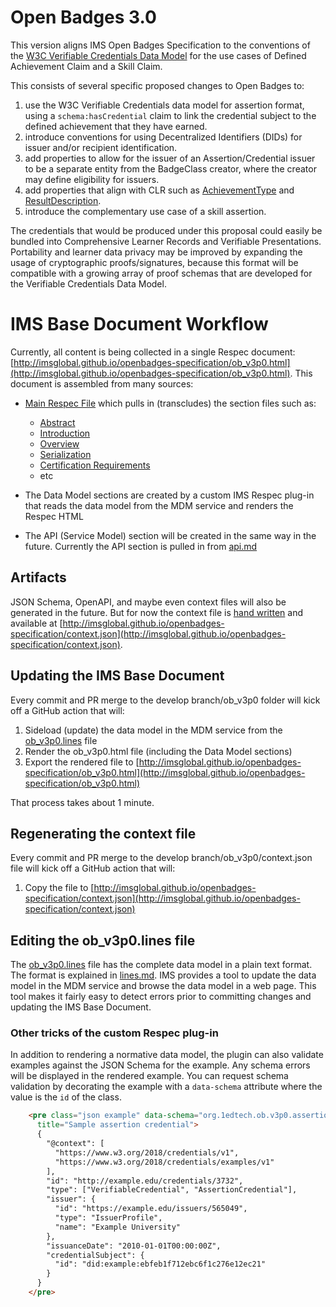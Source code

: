 # Open Badges 3.0

This version aligns IMS Open Badges Specification to the conventions of the [W3C Verifiable Credentials Data Model](https://w3c.github.io/vc-data-model/) for the use cases of Defined Achievement Claim and a Skill Claim.

This consists of several specific proposed changes to Open Badges to:

1. use the W3C Verifiable Credentials data model for assertion format, using a `schema:hasCredential` claim to link the credential subject to the defined achievement that they have earned.
2. introduce conventions for using Decentralized Identifiers (DIDs) for issuer and/or recipient identification.
3. add properties to allow for the issuer of an Assertion/Credential issuer to be a separate entity from the BadgeClass creator, where the creator may define eligibility for issuers.
4. add properties that align with CLR such as [AchievementType](https://purl.imsglobal.org/spec/clr/v1p0/context/clr_v1p0.html#dtExtensibleAchievementType) and [ResultDescription](https://purl.imsglobal.org/spec/clr/v1p0/context/clr_v1p0.html#dtResultDescription).
5. introduce the complementary use case of a skill assertion.

The credentials that would be produced under this proposal could easily be bundled into Comprehensive Learner Records and Verifiable Presentations. Portability and learner data privacy may be improved by expanding the usage of cryptographic proofs/signatures, because this format will be compatible with a growing array of proof schemas that are developed for the Verifiable Credentials Data Model.

# IMS Base Document Workflow

Currently, all content is being collected in a single Respec document: [http://imsglobal.github.io/openbadges-specification/ob_v3p0.html](http://imsglobal.github.io/openbadges-specification/ob_v3p0.html). This document is assembled from many sources:

- [Main Respec File](ob_v3p0.html) which pulls in (transcludes) the section files such as:
  - [Abstract](abstract.md)
  - [Introduction](introduction.md)
  - [Overview](overview.md)
  - [Serialization](serialization.md)
  - [Certification Requirements](certification.md)
  - etc

- The Data Model sections are created by a custom IMS Respec plug-in that reads the data model from the MDM service and renders the Respec HTML
- The API (Service Model) section will be created in the same way in the future. Currently the API section is pulled in from [api.md](api.md)

## Artifacts

JSON Schema, OpenAPI, and maybe even context files will also be generated in the future. But for now the context file is [hand written](context.json) and available at [http://imsglobal.github.io/openbadges-specification/context.json](http://imsglobal.github.io/openbadges-specification/context.json).

## Updating the IMS Base Document

Every commit and PR merge to the develop branch/ob_v3p0 folder will kick off a GitHub action that will:

1. Sideload (update) the data model in the MDM service from the [ob_v3p0.lines](ob_v3p0.lines) file
2. Render the ob_v3p0.html file (including the Data Model sections)
3. Export the rendered file to [http://imsglobal.github.io/openbadges-specification/ob_v3p0.html](http://imsglobal.github.io/openbadges-specification/ob_v3p0.html)

That process takes about 1 minute.

## Regenerating the context file

Every commit and PR merge to the develop branch/ob_v3p0/context.json file will kick off a GitHub action that will:

1. Copy the file to [http://imsglobal.github.io/openbadges-specification/context.json](http://imsglobal.github.io/openbadges-specification/context.json)

## Editing the ob_v3p0.lines file

The [ob_v3p0.lines](ob_v3p0.lines) file has the complete data model in a plain text format. The format is explained in [lines.md](lines.md). IMS provides a tool to update the data model in the MDM service and browse the data model in a web page. This tool makes it fairly easy to detect errors prior to committing changes and updating the IMS Base Document.

### Other tricks of the custom Respec plug-in

In addition to rendering a normative data model, the plugin can also validate examples against the JSON Schema for the example. Any schema errors will be displayed in the rendered example. You can request schema validation by decorating the example with a `data-schema` attribute where the value is the `id` of the class.
```html
    <pre class="json example" data-schema="org.1edtech.ob.v3p0.assertioncredential.class"
      title="Sample assertion credential">
      {
        "@context": [
          "https://www.w3.org/2018/credentials/v1",
          "https://www.w3.org/2018/credentials/examples/v1"
        ],
        "id": "http://example.edu/credentials/3732",
        "type": ["VerifiableCredential", "AssertionCredential"],
        "issuer": {
          "id": "https://example.edu/issuers/565049",
          "type": "IssuerProfile",
          "name": "Example University"
        },
        "issuanceDate": "2010-01-01T00:00:00Z",
        "credentialSubject": {
          "id": "did:example:ebfeb1f712ebc6f1c276e12ec21"
        }
      }
    </pre>
```
